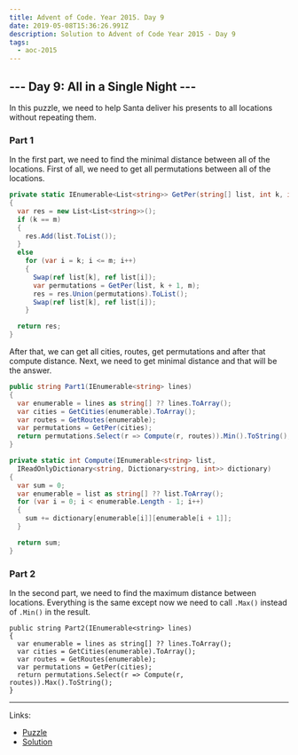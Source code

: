 ```yaml
---
title: Advent of Code. Year 2015. Day 9
date: 2019-05-08T15:36:26.991Z
description: Solution to Advent of Code Year 2015 - Day 9
tags:
  - aoc-2015
---
```

## --- Day 9: All in a Single Night ---

In this puzzle, we need to help Santa deliver his presents to all locations without repeating them.

### Part 1

In the first part, we need to find the minimal distance between all of the locations. First of all, we need to get all permutations between all of the locations. 

```csharp
private static IEnumerable<List<string>> GetPer(string[] list, int k, int m)
{
  var res = new List<List<string>>();
  if (k == m)
  {
    res.Add(list.ToList());
  }
  else
    for (var i = k; i <= m; i++)
    {
      Swap(ref list[k], ref list[i]);
      var permutations = GetPer(list, k + 1, m);
      res = res.Union(permutations).ToList();
      Swap(ref list[k], ref list[i]);
    }

  return res;
}
```

After that, we can get all cities, routes, get permutations and after that compute distance. Next, we need to get minimal distance and that will be the answer.

```csharp
public string Part1(IEnumerable<string> lines)
{
  var enumerable = lines as string[] ?? lines.ToArray();
  var cities = GetCities(enumerable).ToArray();
  var routes = GetRoutes(enumerable);
  var permutations = GetPer(cities);
  return permutations.Select(r => Compute(r, routes)).Min().ToString();
}

private static int Compute(IEnumerable<string> list, 
  IReadOnlyDictionary<string, Dictionary<string, int>> dictionary)
{
  var sum = 0;
  var enumerable = list as string[] ?? list.ToArray();
  for (var i = 0; i < enumerable.Length - 1; i++)
  {
    sum += dictionary[enumerable[i]][enumerable[i + 1]];
  }

  return sum;
}
```

### Part 2

In the second part, we need to find the maximum distance between locations. Everything is the same except now we need to call `.Max()` instead of `.Min()` in the result.

```csharp{7}
public string Part2(IEnumerable<string> lines)
{
  var enumerable = lines as string[] ?? lines.ToArray();
  var cities = GetCities(enumerable).ToArray();
  var routes = GetRoutes(enumerable);
  var permutations = GetPer(cities);
  return permutations.Select(r => Compute(r, routes)).Max().ToString();
}
```

- - -

Links:
* [Puzzle](https://adventofcode.com/2015/day/9)
* [Solution](https://github.com/PDmatrix/advent-of-code/tree/master/CSharp/Solutions/2015/9)
